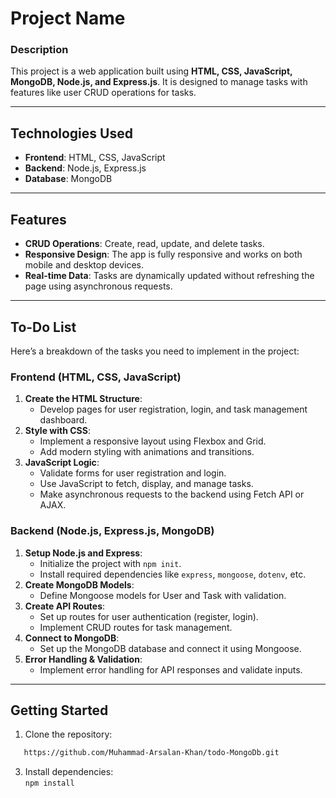 # Project Name

### Description
This project is a web application built using **HTML, CSS, JavaScript, MongoDB, Node.js, and Express.js**. It is designed to manage tasks with features like user CRUD operations for tasks.

---

## Technologies Used
- **Frontend**: HTML, CSS, JavaScript
- **Backend**: Node.js, Express.js
- **Database**: MongoDB

---

## Features
- **CRUD Operations**: Create, read, update, and delete tasks.
- **Responsive Design**: The app is fully responsive and works on both mobile and desktop devices.
- **Real-time Data**: Tasks are dynamically updated without refreshing the page using asynchronous requests.

---

## To-Do List

Here’s a breakdown of the tasks you need to implement in the project:

### Frontend (HTML, CSS, JavaScript)
1. **Create the HTML Structure**:
   - Develop pages for user registration, login, and task management dashboard.
2. **Style with CSS**:
   - Implement a responsive layout using Flexbox and Grid.
   - Add modern styling with animations and transitions.
3. **JavaScript Logic**:
   - Validate forms for user registration and login.
   - Use JavaScript to fetch, display, and manage tasks.
   - Make asynchronous requests to the backend using Fetch API or AJAX.

### Backend (Node.js, Express.js, MongoDB)
1. **Setup Node.js and Express**:
   - Initialize the project with `npm init`.
   - Install required dependencies like `express`, `mongoose`, `dotenv`, etc.
2. **Create MongoDB Models**:
   - Define Mongoose models for User and Task with validation.
3. **Create API Routes**:
   - Set up routes for user authentication (register, login).
   - Implement CRUD routes for task management.
4. **Connect to MongoDB**:
   - Set up the MongoDB database and connect it using Mongoose.
5. **Error Handling & Validation**:
   - Implement error handling for API responses and validate inputs.

---

## Getting Started

1. Clone the repository:
```bash   
   https://github.com/Muhammad-Arsalan-Khan/todo-MongoDb.git
```
3. Install dependencies:  
   `npm install`
